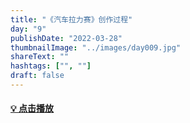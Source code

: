 ```yaml
---
title: "《汽车拉力赛》创作过程"
day: "9"
publishDate: "2022-03-28"
thumbnailImage: "../images/day009.jpg"
shareText: ""
hashtags: ["", ""]
draft: false
---
```


<!-- <video src="blob:https://www.ixigua.com/5b0220aa-6011-4548-a16f-71525abbab5f" width="100%" height="100%" autoplay="" controls="controls"></video> -->

<!-- <iframe width="720" height="405" frameborder="0" src="https://www.ixigua.com/iframe/7080128634190725640?autoplay=0" referrerpolicy="unsafe-url" allowfullscreen></iframe> -->

#### [💡 点击播放](https://www.ixigua.com/7080128634190725640)
